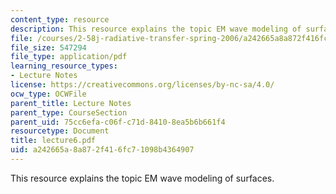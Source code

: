 ```yaml
---
content_type: resource
description: This resource explains the topic EM wave modeling of surfaces.
file: /courses/2-58j-radiative-transfer-spring-2006/a242665a8a872f416fc71098b4364907_lecture6.pdf
file_size: 547294
file_type: application/pdf
learning_resource_types:
- Lecture Notes
license: https://creativecommons.org/licenses/by-nc-sa/4.0/
ocw_type: OCWFile
parent_title: Lecture Notes
parent_type: CourseSection
parent_uid: 75cc6efa-c06f-c71d-8410-8ea5b6b661f4
resourcetype: Document
title: lecture6.pdf
uid: a242665a-8a87-2f41-6fc7-1098b4364907
---
```

This resource explains the topic EM wave modeling of surfaces.